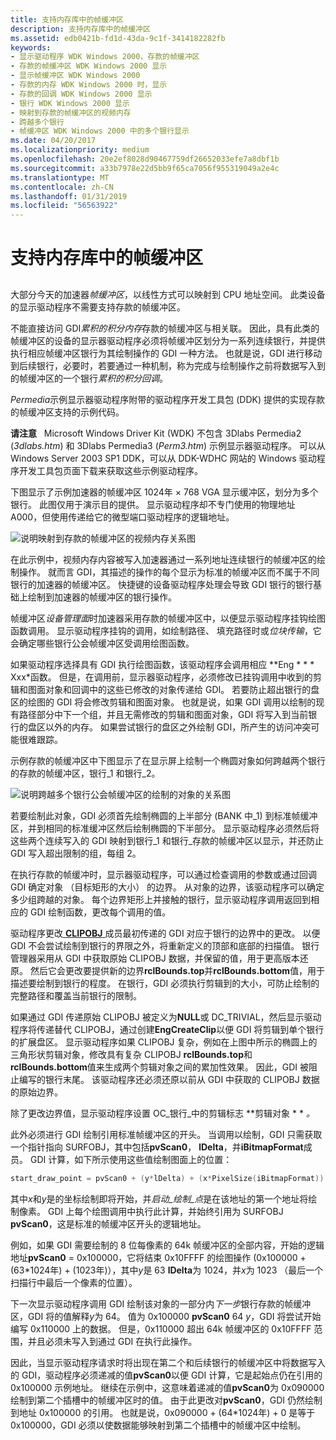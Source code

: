 ```yaml
---
title: 支持内存库中的帧缓冲区
description: 支持内存库中的帧缓冲区
ms.assetid: edb0421b-fd1d-43da-9c1f-3414182282fb
keywords:
- 显示驱动程序 WDK Windows 2000，存款的帧缓冲区
- 存款的帧缓冲区 WDK Windows 2000 显示
- 显示帧缓冲区 WDK Windows 2000
- 存款的内存 WDK Windows 2000 时，显示
- 存款的回调 WDK Windows 2000 显示
- 银行 WDK Windows 2000 显示
- 映射到存款的帧缓冲区的视频内存
- 跨越多个银行
- 帧缓冲区 WDK Windows 2000 中的多个银行显示
ms.date: 04/20/2017
ms.localizationpriority: medium
ms.openlocfilehash: 20e2ef8028d90467759df26652033efe7a8dbf1b
ms.sourcegitcommit: a33b7978e22d5bb9f65ca7056f955319049a2e4c
ms.translationtype: MT
ms.contentlocale: zh-CN
ms.lasthandoff: 01/31/2019
ms.locfileid: "56563922"
---
```

# <a name="supporting-banked-frame-buffers"></a>支持内存库中的帧缓冲区


## <span id="ddk_supporting_banked_frame_buffers_gg"></span><span id="DDK_SUPPORTING_BANKED_FRAME_BUFFERS_GG"></span>


大部分今天的加速器*帧缓冲区*，以线性方式可以映射到 CPU 地址空间。 此类设备的显示驱动程序不需要支持存款的帧缓冲区。

不能直接访问 GDI*累积的积分内存*存款的帧缓冲区与相关联。 因此，具有此类的帧缓冲区的设备的显示器驱动程序必须将帧缓冲区划分为一系列连续银行，并提供执行相应帧缓冲区银行为其绘制操作的 GDI 一种方法。 也就是说，GDI 进行移动到后续银行，必要时，若要通过一种机制，称为完成与绘制操作之前将数据写入到的帧缓冲区的一个银行*累积的积分回调*。

*Permedia*示例显示器驱动程序附带的驱动程序开发工具包 (DDK) 提供的实现存款的帧缓冲区支持的示例代码。

**请注意**   Microsoft Windows Driver Kit (WDK) 不包含 3Dlabs Permedia2 (*3dlabs.htm*) 和 3Dlabs Permedia3 (*Perm3.htm*) 示例显示器驱动程序。 可以从 Windows Server 2003 SP1 DDK，可以从 DDK-WDHC 网站的 Windows 驱动程序开发工具包页面下载来获取这些示例驱动程序。

 

下图显示了示例加速器的帧缓冲区 1024年 × 768 VGA 显示缓冲区，划分为多个银行。 此图仅用于演示目的提供。 显示驱动程序却不专门使用的物理地址 A000，但使用传递给它的微型端口驱动程序的逻辑地址。

![说明映射到存款的帧缓冲区的视频内存关系图](images/banking1.png)

在此示例中，视频内存内容被写入加速器通过一系列地址连续银行的帧缓冲区的绘制操作。 就而言 GDI，其描述的操作的每个显示为标准的帧缓冲区而不属于不同银行的加速器的帧缓冲区。 快捷键的设备驱动程序处理会导致 GDI 银行的银行基础上绘制到加速器的帧缓冲区的银行操作。

帧缓冲区*设备管理面*时加速器采用存款的帧缓冲区中，以便显示驱动程序挂钩绘图函数调用。 显示驱动程序挂钩的调用，如绘制路径、 填充路径时或*位块传输*，它会确定哪些银行公会帧缓冲区受调用绘图函数。

如果驱动程序选择具有 GDI 执行绘图函数，该驱动程序会调用相应 **Eng * * * Xxx*函数。 但是，在调用前，显示器驱动程序，必须修改已挂钩调用中收到的剪辑和图面对象和回调中的这些已修改的对象传递给 GDI。 若要防止超出银行的盘区的绘图的 GDI 将会修改剪辑和图面对象。 也就是说，如果 GDI 调用以绘制的现有路径部分中下一个组，并且无需修改的剪辑和图面对象，GDI 将写入到当前银行的盘区以外的内存。 如果尝试银行的盘区之外绘制 GDI，所产生的访问冲突可能很难跟踪。

示例存款的帧缓冲区中下图显示了在显示屏上绘制一个椭圆对象如何跨越两个银行的存款的帧缓冲区，银行\_1 和银行\_2。

![说明跨越多个银行公会帧缓冲区的绘制的对象的关系图](images/pvscan0.png)

若要绘制此对象，GDI 必须首先绘制椭圆的上半部分 (BANK 中\_1) 到标准帧缓冲区，并到相同的标准缓冲区然后绘制椭圆的下半部分。 显示驱动程序必须然后将这些两个连续写入的 GDI 映射到银行\_1 和银行\_存款的帧缓冲区以显示，并还防止 GDI 写入超出限制的组，每组 2。

在执行存款的帧缓冲时，显示器驱动程序，可以通过检查调用的参数或通过回调 GDI 确定对象 （目标矩形的大小） 的边界。 从对象的边界，该驱动程序可以确定多少组跨越的对象。 每个边界矩形上并接触的银行，显示驱动程序调用返回到相应的 GDI 绘制函数，更改每个调用的值。

驱动程序更改[ **CLIPOBJ** ](https://msdn.microsoft.com/library/windows/hardware/ff539417)成员最初传递的 GDI 对应于银行的边界中的更改。 以便 GDI 不会尝试绘制到银行的界限之外，将重新定义的顶部和底部的扫描值。 银行管理器采用从 GDI 中获取原始 CLIPOBJ 数据，并保留的值，用于更高版本还原。 然后它会更改要提供新的边界**rclBounds.top**并**rclBounds.bottom**值，用于描述要绘制到银行的程度。 在银行，GDI 必须执行剪辑到的大小，可防止绘制的完整路径和覆盖当前银行的限制。

如果通过 GDI 传递原始 CLIPOBJ 被定义为**NULL**或 DC\_TRIVIAL，然后显示驱动程序将传递替代 CLIPOBJ，通过创建**EngCreateClip**以便 GDI 将剪辑到单个银行的扩展盘区。 显示驱动程序如果 CLIPOBJ 复杂，例如在上图中所示的椭圆上的三角形状剪辑对象，修改具有复杂 CLIPOBJ **rclBounds.top**和**rclBounds.bottom**值来生成两个剪辑对象之间的累加性效果。 因此，GDI 被阻止编写的银行末尾。 该驱动程序还必须还原以前从 GDI 中获取的 CLIPOBJ 数据的原始边界。

除了更改边界值，显示驱动程序设置 OC\_银行\_中的剪辑标志 **剪辑对象 * * *。*

此外必须进行 GDI 绘制引用标准帧缓冲区的开头。 当调用以绘制，GDI 只需获取一个指针指向 SURFOBJ，其中包括**pvScan0**， **lDelta**，并**iBitmapFormat**成员。 GDI 计算，如下所示使用这些值绘制图面上的位置：

```cpp
start_draw_point = pvScan0 + (y*lDelta) + (x*PixelSize(iBitmapFormat))
```

其中*x*和*y*是的坐标绘制即将开始，并*启动\_绘制\_点*是在该地址的第一个地址将绘制像素。 GDI 上每个绘图调用中执行此计算，并始终引用为 SURFOBJ **pvScan0**，这是标准的帧缓冲区开头的逻辑地址。

例如，如果 GDI 需要绘制的 8 位每像素的 64k 帧缓冲区的全部内容，开始的逻辑地址**pvScan0** = 0x100000，它将结束 0x10FFFF 的绘图操作 (0x100000 + (63\*1024年) + (1023年)），其中*y*是 63 **lDelta**为 1024，并*x*为 1023 （最后一个扫描行中最后一个像素的位置）。

下一次显示驱动程序调用 GDI 绘制该对象的一部分内*下一步*银行存款的帧缓冲区，GDI 将的值解释*y*为 64。 值为 0x100000 **pvScan0** 64 *y*，GDI 将尝试开始编写 0x110000 上的数据。 但是，0x110000 超出 64k 帧缓冲区的 0x10FFFF 范围，并且必须未写入到通过 GDI 在执行此操作。

因此，当显示驱动程序请求时将出现在第二个和后续银行的帧缓冲区中将数据写入的 GDI，驱动程序必须递减的值**pvScan0**以便 GDI 计算，它是起始点仍在引用的 0x100000 示例地址。 继续在示例中，这意味着递减的值**pvScan0**为 0x090000 绘制到第二个插槽中的帧缓冲区时的值。 由于此更改对**pvScan0**，GDI 仍然绘制到地址 0x100000 的引用。 也就是说，0x090000 + (64\*1024年) + 0 是等于 0x100000，GDI 必须以使数据能够映射到第二个插槽中的帧缓冲区中绘制。

 

 





